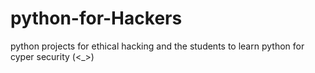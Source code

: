# python-for-Hackers
python projects for ethical hacking and the students to learn python for cyper security (&lt;_>)
